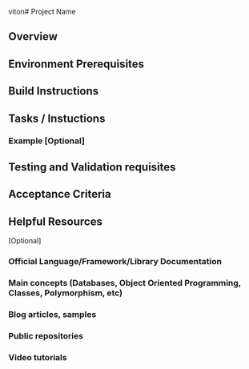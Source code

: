 viton# Project Name



## Overview

## Environment Prerequisites

## Build Instructions


## Tasks / Instuctions

### Example [Optional]

## Testing and Validation requisites

## Acceptance Criteria

## Helpful Resources

[Optional]
### Official Language/Framework/Library Documentation 
### Main concepts (Databases, Object Oriented Programming, Classes, Polymorphism, etc)
### Blog articles, samples
### Public repositories
### Video tutorials
 

